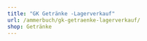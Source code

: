 ```yaml
---
title: "GK Getränke -Lagerverkauf"
url: /ammerbuch/gk-getraenke-lagerverkauf/
shop: Getränke
---
```

